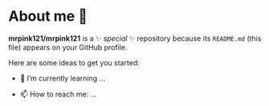 # About me 👋


**mrpink121/mrpink121** is a ✨ _special_ ✨ repository because its `README.md` (this file) appears on your GitHub profile.

Here are some ideas to get you started:

- 🌱 I’m currently learning ...
  
- 📫 How to reach me: ...


